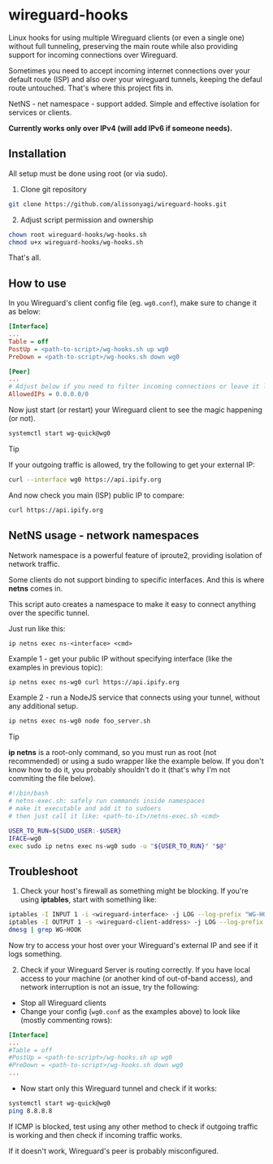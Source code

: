 # wireguard-hooks
Linux hooks for using multiple Wireguard clients (or even a single one) without full tunneling, preserving the main route while also providing support for incoming connections over Wireguard.

Sometimes you need to accept incoming internet connections over your default route (ISP) and also over your wireguard tunnels, keeping the defaul route untouched. That's where this project fits in.

NetNS - net namespace - support added. Simple and effective isolation for services or clients.

**Currently works only over IPv4 (will add IPv6 if someone needs).**

## Installation
All setup must be done using root (or via sudo).

1. Clone git repository
```bash
git clone https://github.com/alissonyagi/wireguard-hooks.git
```
2. Adjust script permission and ownership
```bash
chown root wireguard-hooks/wg-hooks.sh
chmod u+x wireguard-hooks/wg-hooks.sh
```

That's all.

## How to use

In you Wireguard's client config file (eg. `wg0.conf`), make sure to change it as below:

```ini
[Interface]
...
Table = off
PostUp = <path-to-script>/wg-hooks.sh up wg0
PreDown = <path-to-script>/wg-hooks.sh down wg0

[Peer]
...
# Adjust below if you need to filter incoming connections or leave it like this to accept from any
AllowedIPs = 0.0.0.0/0
```

Now just start (or restart) your Wireguard client to see the magic happening (or not).

```bash
systemctl start wg-quick@wg0
```

> [!TIP]
> If your outgoing traffic is allowed, try the following to get your external IP:
> ```bash
> curl --interface wg0 https://api.ipify.org
> ```
> And now check you main (ISP) public IP to compare:
> ```bash
> curl https://api.ipify.org
> ```

## NetNS usage - network namespaces
Network namespace is a powerful feature of iproute2, providing isolation of network traffic.

Some clients do not support binding to specific interfaces. And this is where **netns** comes in.

This script auto creates a namespace to make it easy to connect anything over the specific tunnel.

Just run like this:
```
ip netns exec ns-<interface> <cmd>
```

Example 1 - get your public IP without specifying interface (like the examples in previous topic):
```bash
ip netns exec ns-wg0 curl https://api.ipify.org
```

Example 2 - run a NodeJS service that connects using your tunnel, without any additional setup.
```bash
ip netns exec ns-wg0 node foo_server.sh
```

> [!TIP]
> **ip netns** is a root-only command, so you must run as root (not recommended) or using a sudo wrapper like the example below.
> If you don't know how to do it, you probably shouldn't do it (that's why I'm not commiting the file below).
```bash
#!/bin/bash
# netns-exec.sh: safely run commands inside namespaces
# make it executable and add it to sudoers
# then just call it like: <path-to-it>/netns-exec.sh <cmd>

USER_TO_RUN=${SUDO_USER:-$USER}
IFACE=wg0
exec sudo ip netns exec ns-wg0 sudo -u "${USER_TO_RUN}" "$@"
```

## Troubleshoot

1. Check your host's firewall as something might be blocking. If you're using **iptables**, start with something like:
  ```bash
  iptables -I INPUT 1 -i <wireguard-interface> -j LOG --log-prefix "WG-HOOK-INPUT: "
  iptables -I OUTPUT 1 -s <wireguard-client-address> -j LOG --log-prefix "WG-HOOK-OUTPUT: "
  dmesg | grep WG-HOOK
  ```

  Now try to access your host over your Wireguard's external IP and see if it logs something.

2. Check if your Wireguard Server is routing correctly.
  If you have local access to your machine (or another kind of out-of-band access), and network interruption is not an issue, try the following:

  - Stop all Wireguard clients
  - Change your config (`wg0.conf` as the examples above) to look like (mostly commenting rows):
  ```ini
  [Interface]
  ...
  #Table = off
  #PostUp = <path-to-script>/wg-hooks.sh up wg0
  #PreDown = <path-to-script>/wg-hooks.sh down wg0
  ...
  ```
  - Now start only this Wireguard tunnel and check if it works:
  ```bash
  systemctl start wg-quick@wg0
  ping 8.8.8.8
  ```
  If ICMP is blocked, test using any other method to check if outgoing traffic is working and then check if incoming traffic works.

  If it doesn't work, Wireguard's peer is probably misconfigured.


